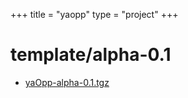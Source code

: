 +++
title = "yaopp"
type = "project"
+++

# template/alpha-0.1
* [yaOpp-alpha-0.1.tgz](/yaopp/template/alpha-0.1/yaOpp-alpha-0.1.tgz)